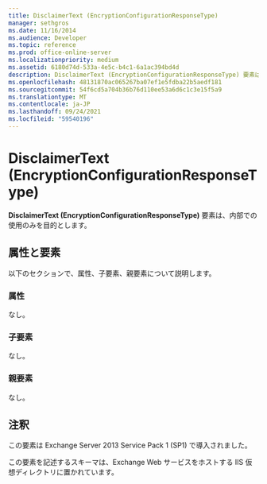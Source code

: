 ```yaml
---
title: DisclaimerText (EncryptionConfigurationResponseType)
manager: sethgros
ms.date: 11/16/2014
ms.audience: Developer
ms.topic: reference
ms.prod: office-online-server
ms.localizationpriority: medium
ms.assetid: 6180d74d-533a-4e5c-b4c1-6a1ac394bd4d
description: DisclaimerText (EncryptionConfigurationResponseType) 要素は、内部での使用のみを目的とします。
ms.openlocfilehash: 48131870ac065267ba07ef1e5fdba22b5aedf181
ms.sourcegitcommit: 54f6cd5a704b36b76d110ee53a6d6c1c3e15f5a9
ms.translationtype: MT
ms.contentlocale: ja-JP
ms.lasthandoff: 09/24/2021
ms.locfileid: "59540196"
---
```

# <a name="disclaimertext-encryptionconfigurationresponsetype"></a>DisclaimerText (EncryptionConfigurationResponseType)

**DisclaimerText (EncryptionConfigurationResponseType)** 要素は、内部での使用のみを目的とします。 

## <a name="attributes-and-elements"></a>属性と要素

以下のセクションで、属性、子要素、親要素について説明します。
  
### <a name="attributes"></a>属性

なし。
  
### <a name="child-elements"></a>子要素

なし。
  
### <a name="parent-elements"></a>親要素

なし。
  
## <a name="remarks"></a>注釈

この要素は Exchange Server 2013 Service Pack 1 (SP1) で導入されました。
  
この要素を記述するスキーマは、Exchange Web サービスをホストする IIS 仮想ディレクトリに置かれています。
  

